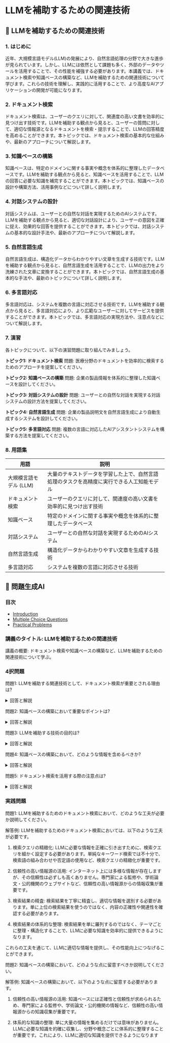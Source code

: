 # LLMを補助するための関連技術

## 📝 LLMを補助するための関連技術

<a id="introduction"></a>
### 1. はじめに
近年、大規模言語モデル(LLM)の発展により、自然言語処理の分野で大きな進歩が見られています。しかし、LLMには依然として課題も多く、外部のデータやツールを活用することで、その性能を補強する必要があります。本講義では、ドキュメント検索や知識ベースの構築など、LLMを補助するための関連技術について学びます。これらの技術を理解し、実践的に活用することで、より高度なAIアプリケーションの開発が可能になります。

<a id="topic1"></a>
### 2. ドキュメント検索
ドキュメント検索は、ユーザーのクエリに対して、関連度の高い文書を効率的に見つけ出す技術です。LLMを補助する観点から見ると、ユーザーの質問に対して、適切な情報源となるドキュメントを検索・提示することで、LLMの回答精度を高めることができます。本トピックでは、ドキュメント検索の基本的な仕組みや、最新のアプローチについて解説します。

<a id="topic2"></a>
### 3. 知識ベースの構築
知識ベースは、特定のドメインに関する事実や概念を体系的に整理したデータベースです。LLMを補助する観点から見ると、知識ベースを活用することで、LLMの回答に必要な知識を補完することができます。本トピックでは、知識ベースの設計や構築方法、活用事例などについて詳しく説明します。

<a id="topic3"></a>
### 4. 対話システムの設計
対話システムは、ユーザーとの自然な対話を実現するためのAIシステムです。LLMを補助する観点から見ると、適切な対話設計により、ユーザーの意図を正確に捉え、効果的な回答を提供することができます。本トピックでは、対話システムの基本的な設計手法や、最新のアプローチについて解説します。

<a id="topic4"></a>
### 5. 自然言語生成
自然言語生成は、構造化データからわかりやすい文章を生成する技術です。LLMを補助する観点から見ると、自然言語生成を活用することで、LLMの出力をより洗練された文章に変換することができます。本トピックでは、自然言語生成の基本的な手法や、最新のトピックについて詳しく説明します。

<a id="topic5"></a>
### 6. 多言語対応
多言語対応は、システムを複数の言語に対応させる技術です。LLMを補助する観点から見ると、多言語対応により、より広範なユーザーに対してサービスを提供することができます。本トピックでは、多言語対応の実現方法や、注意点などについて解説します。

<a id="exercises"></a>
### 7. 演習
各トピックについて、以下の演習問題に取り組んでみましょう。

**トピック1: ドキュメント検索**
問題: 医療分野のドキュメントを効率的に検索するためのアプローチを提案してください。

**トピック2: 知識ベースの構築**
問題: 企業の製品情報を体系的に整理した知識ベースを設計してください。

**トピック3: 対話システムの設計**
問題: ユーザーとの自然な対話を実現する対話システムの設計方法を提案してください。

**トピック4: 自然言語生成**
問題: 企業の製品説明文を自然言語生成により自動生成するシステムを設計してください。

**トピック5: 多言語対応**
問題: 複数の言語に対応したAIアシスタントシステムを構築する方法を提案してください。

<a id="glossary"></a>
### 8. 用語集

| 用語 | 説明 |
| --- | --- |
| 大規模言語モデル (LLM) | 大量のテキストデータを学習した上で、自然言語処理のタスクを高精度に実行できる人工知能モデル |
| ドキュメント検索 | ユーザーのクエリに対して、関連度の高い文書を効率的に見つけ出す技術 |
| 知識ベース | 特定のドメインに関する事実や概念を体系的に整理したデータベース |
| 対話システム | ユーザーとの自然な対話を実現するためのAIシステム |
| 自然言語生成 | 構造化データからわかりやすい文章を生成する技術 |
| 多言語対応 | システムを複数の言語に対応させる技術 |

## 📝 問題生成AI

### 目次
- [Introduction](#introduction)
- [Multiple Choice Questions](#multiple-choice-questions)
- [Practical Problems](#practical-problems)

<a id="introduction"></a>
### 講義のタイトル: LLMを補助するための関連技術
講義の概要: ドキュメント検索や知識ベースの構築など、LLMを補助するための関連技術について学ぶ。

<a id="multiple-choice-questions"></a>
### 4択問題

問題1: LLMを補助する関連技術として、ドキュメント検索が重要とされる理由は?

<details>
<summary>回答と解説</summary>

回答: c. LLMに必要な情報を効率的に見つけ出すことができるため

解説:
"LLMを補助する関連技術の1つとしてドキュメント検索が重要とされるのは、LLMに必要な情報を効率的に見つけ出すことができるためです。LLMは大量のテキストデータを学習していますが、特定の質問に対して必要な情報を瞬時に引き出すのは困難です。ドキュメント検索を活用することで、LLMに適切な情報を提供し、より正確な回答を得ることができます。"
</details>

問題2: 知識ベースの構築において重要なポイントは?

<details>
<summary>回答と解説</summary>

回答: b. 信頼性の高い情報源から知識を収集すること

解説:
"知識ベースの構築において重要なポイントは、信頼性の高い情報源から知識を収集することです。LLMを補助する知識ベースには、正確性と信頼性が求められます。そのため、専門家による監修や、信頼できる文献からの知識収集が重要になります。知識ベースの品質が高ければ、LLMの回答の質も向上することが期待できます。"
</details>

問題3: LLMを補助する技術の目的は?

<details>
<summary>回答と解説</summary>

回答: d. LLMの性能を向上させること

解説:
"LLMを補助する技術の目的は、LLMの性能を向上させることです。LLMは膨大な量のデータを学習しているものの、特定の質問に対して必要な情報を瞬時に引き出すのは困難です。そこで、ドキュメント検索や知識ベースの構築といった補助技術を活用することで、LLMに適切な情報を提供し、より正確な回答を得ることができます。これにより、LLMの性能が向上し、ユーザーにとってより有用なシステムを構築することが可能になります。"
</details>

問題4: 知識ベースの構築において、どのような情報を含めるべきか?

<details>
<summary>回答と解説</summary>

回答: c. 信頼性の高い情報と、LLMに必要な知識

解説:
"知識ベースの構築において、含めるべき情報は、信頼性の高い情報とLLMに必要な知識です。単に大量の情報を集めるだけでは意味がありません。LLMを補助するための知識ベースには、正確性と信頼性が求められます。そのため、専門家による監修や、信頼できる文献からの知識収集が重要になります。また、LLMに必要な知識を的確に収集し、体系的に整理することも重要です。"
</details>

問題5: ドキュメント検索を活用する際の注意点は?

<details>
<summary>回答と解説</summary>

回答: a. 検索結果の信頼性を確認すること

解説:
"ドキュメント検索を活用する際の注意点は、検索結果の信頼性を確認することです。インターネット上には様々な情報が存在しますが、その信頼性は必ずしも高くありません。LLMを補助するためのドキュメント検索では、専門家による監修や信頼できる情報源からの情報を収集することが重要です。検索結果の信頼性を確認し、適切な情報を活用することで、LLMの性能向上につなげることができます。"
</details>

<a id="practical-problems"></a>
### 実践問題

問題1: LLMを補助するためのドキュメント検索において、どのような工夫が必要か説明してください。

解答例:
LLMを補助するためのドキュメント検索においては、以下のような工夫が必要です。

1. 検索クエリの精緻化: LLMに必要な情報を正確に引き出すために、検索クエリを細かく設定する必要があります。単純なキーワード検索では不十分で、検索語の組み合わせや否定語の使用など、検索クエリの精緻化が重要です。

2. 信頼性の高い情報源の活用: インターネット上には多様な情報が存在しますが、その信頼性は必ずしも高くありません。専門家による監修や、学術論文・公的機関のウェブサイトなど、信頼性の高い情報源からの情報収集が重要です。

3. 検索結果の精査: 検索結果を丁寧に精査し、適切な情報を選別する必要があります。単に上位の検索結果を使うのではなく、内容の正確性や関連性を確認する必要があります。

4. 検索結果の体系的な整理: 検索結果を単に羅列するのではなく、テーマごとに整理・構造化することで、LLMに必要な知識を効率的に提供できるようになります。

これらの工夫を通じて、LLMに適切な情報を提供し、その性能向上につなげることができます。

問題2: 知識ベースの構築において、どのような点に留意すべきか説明してください。

解答例:
知識ベースの構築において、以下のような点に留意する必要があります。

1. 信頼性の高い情報源の活用: 知識ベースには正確性と信頼性が求められるため、専門家による監修や、学術論文・公的機関の情報など、信頼性の高い情報源からの知識収集が重要です。

2. 体系的な知識の整理: 単に大量の情報を集めるだけでは意味がありません。LLMに必要な知識を的確に収集し、分野や概念ごとに体系的に整理することが重要です。これにより、LLMに適切な知識を提供できるようになります